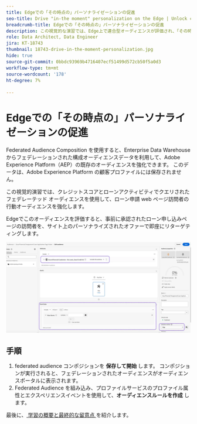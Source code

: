 ```yaml
---
title: Edgeでの「その時点の」パーソナライゼーションの促進
seo-title: Drive "in-the moment" personalization on the Edge | Unlock cross-channel insights with Federated Audience Composition
breadcrumb-title: Edgeでの「その時点の」パーソナライゼーションの促進
description: この視覚的な演習では、Edge上で連合型オーディエンスが評価され、「その時点」でのリターゲティングが即座に行われます。
role: Data Architect, Data Engineer
jira: KT-18743
thumbnail: 18743-drive-in-the-moment-personalization.jpg
hide: true
source-git-commit: 0bbdc93969b4716407ecf51499d572cb50f5a0d3
workflow-type: tm+mt
source-wordcount: '178'
ht-degree: 7%

---
```



# Edgeでの「その時点の」パーソナライゼーションの促進

Federated Audience Composition を使用すると、Enterprise Data Warehouse からフェデレーションされた構成オーディエンスデータを利用して、Adobe Experience Platform（AEP）の既存のオーディエンスを強化できます。 このデータは、Adobe Experience Platform の顧客プロファイルには保存されません。

この視覚的演習では、クレジットスコアとローンアクティビティでクエリされたフェデレーテッド オーディエンスを使用して、ローン申請 web ページ訪問者の行動オーディエンスを強化します。

Edgeでこのオーディエンスを評価すると、事前に承認されたローン申し込みページの訪問者を、サイト上のパーソナライズされたオファーで即座にリターゲティングします。

![edge-audience-enrich](assets/edge-audience-enrich.png)

## 手順

1. federated audience コンポジションを **保存して開始** します。 コンポジションが実行されると、フェデレーションされたオーディエンスがオーディエンスポータルに表示されます。
2. Federated Audience を組み込み、プロファイルサービスのプロファイル属性とエクスペリエンスイベントを使用して、**オーディエンスルールを作成** します。

最後に、[ 学習の概要と最終的な留意点 ](conclusion.md) を紹介します。
